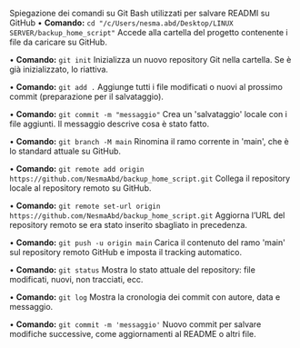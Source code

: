 Spiegazione dei comandi su Git Bash utilizzati per salvare READMI su GitHub
•	**Comando:** `cd "/c/Users/nesma.abd/Desktop/LINUX SERVER/backup_home_script"`
Accede alla cartella del progetto contenente i file da caricare su GitHub.

•	**Comando:** `git init`
Inizializza un nuovo repository Git nella cartella. Se è già inizializzato, lo riattiva.

•	**Comando:** `git add .`
Aggiunge tutti i file modificati o nuovi al prossimo commit (preparazione per il salvataggio).

•	**Comando:** `git commit -m "messaggio"`
Crea un 'salvataggio' locale con i file aggiunti. Il messaggio descrive cosa è stato fatto.

•	**Comando:** `git branch -M main`
Rinomina il ramo corrente in 'main', che è lo standard attuale su GitHub.

•	**Comando:** `git remote add origin https://github.com/NesmaAbd/backup_home_script.git`
Collega il repository locale al repository remoto su GitHub.

•	**Comando:** `git remote set-url origin https://github.com/NesmaAbd/backup_home_script.git`
Aggiorna l’URL del repository remoto se era stato inserito sbagliato in precedenza.

•	**Comando:** `git push -u origin main`
Carica il contenuto del ramo 'main' sul repository remoto GitHub e imposta il tracking automatico.

•	**Comando:** `git status`
Mostra lo stato attuale del repository: file modificati, nuovi, non tracciati, ecc.

•	**Comando:** `git log`
Mostra la cronologia dei commit con autore, data e messaggio.

•	**Comando:** `git commit -m 'messaggio'`
Nuovo commit per salvare modifiche successive, come aggiornamenti al README o altri file.

